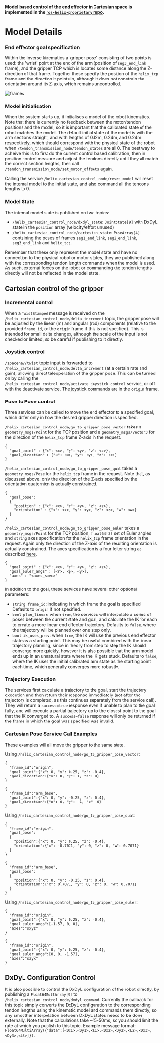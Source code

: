 #### Model based control of the end effector in Cartesian space is implemented in the [`ros-helix-proprietary` repo](https://github.com/helix-robotics-ag/ros-helix-proprietary). 

# Model Details

### End effector goal specification
Within the inverse kinematics a 'gripper pose' consisting of two points is used: the 'wrist' point at the end of the arm (position of `seg3_end_link` frame), and the gripper TCP which is located some distance along the Z-direction of that frame. Together these specify the position of the `helix_tcp` frame and the direction it points in, although it does not constrain the orientation around its Z-axis, which remains uncontrolled.

![frames](https://github.com/helix-robotics-ag/ros-helix/assets/95340175/1c209feb-aff2-4ade-80e0-1b00c6aebda7)

### Model initialisation
When the system starts up, it initialises a model of the robot kinematics. Note that there is currently no feedback between the motor/tendon positions and the model, so it is important that the calibrated state of the robot matches the model. The default initial state of the model is with the arm sections straight, and with lengths of 0.12m, 0.24m, and 0.24m respectively, which should correspond with the physical state of the robot when `/tendon_transmission_node/tendon_states` are all 0. The best way to acheive this is to first do the current control based calibration, then in position control measure and adjust the tendons directly until they all match the correct section lengths, then call `/tendon_transmission_node/set_motor_offsets` again.

Calling the service `/helix_cartesian_control_node/reset_model` will reset the internal model to the initial state, and also command all the tendons lengths to 0.

### Model State
The internal model state is published on two topics: 
- `/helix_cartesian_control_node/dxdyl_state`: `JointState[9]` with DxDyL state in the `position` array (velocity/effort unused)
- `/helix_cartesian_control_node/cartesian_state`: `PoseArray[4]` containing the poses of frames `seg1_end_link`, `seg2_end_link`, `seg3_end_link` and `helix_tcp`.

Remember that these only represent the model state and have no connection to the physical robot or motor states, they are published along with the corresponding tendon length commands when the model is used. As such, external forces on the robot or commanding the tendon lengths directly will not be reflected in the model state.

## Cartesian control of the gripper

### Incremental control
When a `TwistStamped` message is received on the `/helix_cartesian_control_node/delta_increment` topic, the gripper pose will be adjusted by the linear (m) and angular (rad) components (relative to the provided `frame_id`, or the `origin` frame if this is not specfied). This is intended for small delta changes, although the scale of the input is not checked or limited, so be careful if publishing to it directly.

### Joystick control
`/spacenav/twist` topic input is forwarded to `/helix_cartesian_control_node/delta_increment` (at a certain rate and gain), allowing direct teleoperation of the gripper pose. This can be turned on by calling the `/helix_cartesian_control_node/activate_joystick_control` service, or off with the deactivate service. The joystick commands are in the `origin` frame.

### Pose to Pose control
Three services can be called to move the end effector to a specified goal, which differ only in how the desired gripper direction is specified. 

`/helix_cartesian_control_node/go_to_gripper_pose_vector` takes a `geometry_msgs/Point` for the TCP position and a `geometry_msgs/Vector3` for the direction of the `helix_tcp` frame Z-axis in the request.
```
{
  "goal_point" : {"x": <x>, "y": <y>, "z": <z>},
  "goal_direction" : {"x": <x>, "y": <y>, "z": <z>}
}
```
`/helix_cartesian_control_node/go_to_gripper_pose_quat` takes a `geometry_msgs/Pose` for the `helix_tcp` frame in the request. Note that, as discussed above, only the direction of the Z-axis specified by the orientation quaternion is actually constrained.
```
{
  "goal_pose":
  {
    "position" : {"x": <x>, "y": <y>, "z": <z>},
    "orientation" : {"x": <x>, "y": <y>, "z": <z>, "w": <w>}
  }
}
```
`/helix_cartesian_control_node/go_to_gripper_pose_euler` takes a `geometry_msgs/Point` for the TCP position, `float64[3]` set of Euler angles and `string` axes specification for the `helix_tcp` frame orientation in the request. Again only the direction of the Z-axis of the resulting orientation is actually constrained. The axes specification is a four letter string as described [here](https://matthew-brett.github.io/transforms3d/reference/transforms3d.euler.html#specifying-angle-conventions).
```
{
  "goal_point" : {"x": <x>, "y": <y>, "z": <z>},
  "goal_euler_angs" : [<r>, <p>, <y>],
  "axes" : "<axes_spec>"
}
```
In addition to the goal, these services have several other optional parameters:
- `string frame_id`: indicating in which frame the goal is specified. Defaults to `origin` if not specified.
- `bool plan_linear`: when `true`, the services will interpolate a series of poses between the current state and goal, and calculate the IK for each to create a more linear end effector trajectory. Defaults to `false`, where the trajectory will be planned over one step only.
- `bool ik_uses_prev`: when `true`, the IK will use the previous end effector state as a starting point. This may be useful combined with the linear trajectory planning, since in theory from step to step the IK should converge more quickly, however it is also possible that the arm model ends up in an unnatural state where the IK gets stuck. Defaults to `false`, where the IK uses the initial calibrated arm state as the starting point each time, which generally converges more robustly.

### Trajectory Execution

The services first calculate a trajectory to the goal, start the trajectory execution and then return their response immediately (not after the trajectory is completed, as this continues separately from the service call). They will return a `success=true` response even if unable to plan to the goal fully, and will execute a partial trajectory up to the closest point to the goal that the IK converged to. A `success=false` response will only be returned if the frame in which the goal was specified was invalid.

### Cartesian Pose Service Call Examples

These examples will all move the gripper to the same state. 

Using `/helix_cartesian_control_node/go_to_gripper_pose_vector`:
```
{
  "frame_id":"origin",
  "goal_point":{"x": 0, "y": 0.25, "z": -0.4},
  "goal_direction":{"x": 0, "y": 1, "z": 0}
}
```
```
{
  "frame_id":"arm_base",
  "goal_point":{"x": 0, "y": -0.25, "z": 0.4},
  "goal_direction":{"x": 0, "y": -1, "z": 0}
}
```

Using `/helix_cartesian_control_node/go_to_gripper_pose_quat`:
```
{
  "frame_id":"origin",
  "goal_pose":
  {
    "position":{"x": 0, "y": 0.25, "z": -0.4},
    "orientation":{"x": -0.7071, "y": 0, "z": 0, "w": 0.7071}
  }
}
```
```
{
  "frame_id":"arm_base",
  "goal_pose":
  {
    "position":{"x": 0, "y": -0.25, "z": 0.4},
    "orientation":{"x": 0.7071, "y": 0, "z": 0, "w": 0.7071}
  }
}
```

Using `/helix_cartesian_control_node/go_to_gripper_pose_euler`:
```
{
  "frame_id":"origin",
  "goal_point":{"x": 0, "y": 0.25, "z": -0.4},
  "goal_euler_angs":[-1.57, 0, 0],
  "axes":"sxyz"
}
```
```
{
  "frame_id":"origin",
  "goal_point":{"x": 0, "y": 0.25, "z": -0.4},
  "goal_euler_angs":[0, 0, -1.57],
  "axes":"szyx"
}
```

## DxDyL Configuration Control
It is also possible to control the DxDyL configuration of the robot directly, by publishing a `Float64MultArray[9]` to `/helix_cartesian_control_node/dxdyl_command`. Currently the callback for this topic simply converts the DxDyL configuration to the corresponding tendon lengths using the kinematic model and commands them directly, so any smoother interpolation between DxDyL states needs to be done externally. Note that the calculations take ~15-50ms, so you should limit the rate at which you publish to this topic. Example message format: `Float64MultiArray({"data":[<Dx1>,<Dy1>,<L1>,<Dx2>,<Dy2>,<L2>,<Dx3>,<Dy3>,<L3>]})`.
